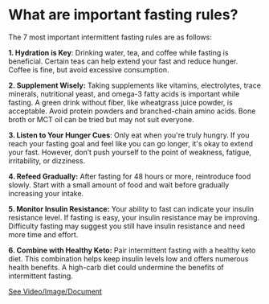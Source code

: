 # What are important fasting rules?

The 7 most important intermittent fasting rules are as follows:

**1\. Hydration is Key**: Drinking water, tea, and coffee while fasting is beneficial. Certain teas can help extend your fast and reduce hunger. Coffee is fine, but avoid excessive consumption.

**2\. Supplement Wisely:** Taking supplements like vitamins, electrolytes, trace minerals, nutritional yeast, and omega-3 fatty acids is important while fasting. A green drink without fiber, like wheatgrass juice powder, is acceptable. Avoid protein powders and branched-chain amino acids. Bone broth or MCT oil can be tried but may not suit everyone.

**3\. Listen to Your Hunger Cues**: Only eat when you're truly hungry. If you reach your fasting goal and feel like you can go longer, it's okay to extend your fast. However, don’t push yourself to the point of weakness, fatigue, irritability, or dizziness.

**4\. Refeed Gradually:** After fasting for 48 hours or more, reintroduce food slowly. Start with a small amount of food and wait before gradually increasing your intake.

**5\. Monitor Insulin Resistance:** Your ability to fast can indicate your insulin resistance level. If fasting is easy, your insulin resistance may be improving. Difficulty fasting may suggest you still have insulin resistance and need more time and effort.

**6\. Combine with Healthy Keto:** Pair intermittent fasting with a healthy keto diet. This combination helps keep insulin levels low and offers numerous health benefits. A high-carb diet could undermine the benefits of intermittent fasting.

 [See Video/Image/Document](https://hls-player.drberg.com/asset?path=migrated-assets/the-7-important-intermittent-fasting-rules)